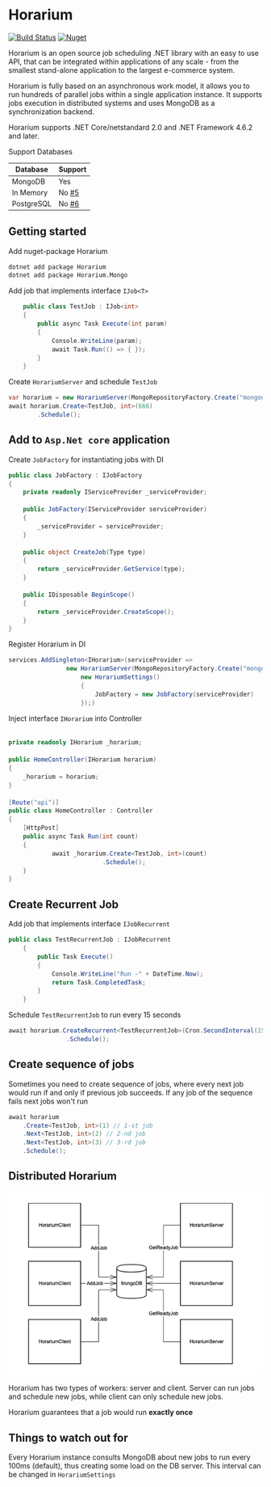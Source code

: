 # Horarium

[![Build Status](https://cloud.drone.io/api/badges/TinkoffCreditSystems/Horarium/status.svg)](https://cloud.drone.io/TinkoffCreditSystems/Horarium)
[![Nuget](https://img.shields.io/nuget/v/Horarium.svg)](https://www.nuget.org/packages/Horarium)

Horarium is an open source job scheduling .NET library with an easy to use API, that can be integrated within applications of any scale - from the smallest stand-alone application to the largest e-commerce system.

Horarium is fully based on an asynchronous work model, it allows you to run hundreds of parallel jobs within a single application instance. It supports jobs execution in distributed systems and uses MongoDB as a synchronization backend.

Horarium supports .NET Core/netstandard 2.0 and .NET Framework 4.6.2 and later.

Support Databases

| Database   | Support                                                            |
| ---------- | ------------------------------------------------------------------ |
| MongoDB    | Yes                                                                |
| In Memory  | No [#5](https://github.com/TinkoffCreditSystems/Horarium/issues/5) |
| PostgreSQL | No [#6](https://github.com/TinkoffCreditSystems/Horarium/issues/6) |

## Getting started

Add nuget-package Horarium

```bash
dotnet add package Horarium
dotnet add package Horarium.Mongo
```

Add job that implements interface ```IJob<T>```

```csharp
    public class TestJob : IJob<int>
    {
        public async Task Execute(int param)
        {
            Console.WriteLine(param);
            await Task.Run(() => { });
        }
    }
```

Create ```HorariumServer``` and schedule ```TestJob```

```csharp
var horarium = new HorariumServer(MongoRepositoryFactory.Create("mongodb://localhost:27017/horarium"));
await horarium.Create<TestJob, int>(666)
        .Schedule();
```

## Add to ```Asp.Net core``` application

Create ```JobFactory```  for instantiating jobs with DI

```csharp
public class JobFactory : IJobFactory
{
    private readonly IServiceProvider _serviceProvider;

    public JobFactory(IServiceProvider serviceProvider)
    {
        _serviceProvider = serviceProvider;
    }

    public object CreateJob(Type type)
    {
        return _serviceProvider.GetService(type);
    }

    public IDisposable BeginScope()
    {
        return _serviceProvider.CreateScope();
    }
}
```

Register Horarium in DI

```csharp
services.AddSingleton<IHorarium>(serviceProvider =>
                new HorariumServer(MongoRepositoryFactory.Create("mongodb://localhost:27017/horarium"),
                    new HorariumSettings()
                    {
                        JobFactory = new JobFactory(serviceProvider)
                    });)
```

Inject interface ```IHorarium``` into Controller

```csharp

private readonly IHorarium _horarium;

public HomeController(IHorarium horarium)
{
    _horarium = horarium;
}

[Route("api")]
public class HomeController : Controller
{
    [HttpPost]
    public async Task Run(int count)
    {
            await _horarium.Create<TestJob, int>(count)
                          .Schedule();
    }
}
```

## Create Recurrent Job

Add job that implements interface ```IJobRecurrent```

```csharp
public class TestRecurrentJob : IJobRecurrent
    {
        public Task Execute()
        {
            Console.WriteLine("Run -" + DateTime.Now);
            return Task.CompletedTask;
        }
    }
```

Schedule ```TestRecurrentJob``` to run every 15 seconds

```csharp
await horarium.CreateRecurrent<TestRecurrentJob>(Cron.SecondInterval(15))
                .Schedule();
```

## Create sequence of jobs

Sometimes you need to create sequence of jobs, where every next job would run if and only if previous job succeeds. If any job of the sequence fails next jobs won't run

```csharp
await horarium
    .Create<TestJob, int>(1) // 1-st job
    .Next<TestJob, int>(2) // 2-nd job
    .Next<TestJob, int>(3) // 3-rd job
    .Schedule();
```

## Distributed Horarium

![Distributed Scheme](DistributedScheme.png)

Horarium has two types of workers: server and client. Server can run jobs and schedule new jobs, while client can only schedule new jobs.

Horarium guarantees that a job would run **exactly once**

## Things to watch out for

Every Horarium instance consults MongoDB about new jobs to run every 100ms (default), thus creating some load on the DB server. This interval can be changed in ```HorariumSettings```